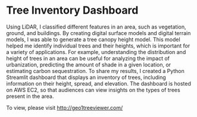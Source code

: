 # Tree Inventory Dashboard

Using LiDAR, I classified different features in an area, such as vegetation, ground, and buildings. By creating digital surface models and digital terrain models, I was able to generate a tree canopy height model. This model helped me identify individual trees and their heights, which is important for a variety of applications. For example, understanding the distribution and height of trees in an area can be useful for analyzing the impact of urbanization, predicting the amount of shade in a given location, or estimating carbon sequestration. To share my results, I created a Python Streamlit dashboard that displays an inventory of trees, including information on their height, spread, and elevation. The dashboard is hosted on AWS EC2, so that audiences can view insights on the types of trees present in the area.

To view, please visit http://geo1treeviewer.com/
